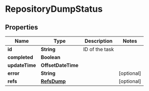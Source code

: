 

# RepositoryDumpStatus


## Properties

| Name | Type | Description | Notes |
|------------ | ------------- | ------------- | -------------|
|**id** | **String** | ID of the task |  |
|**completed** | **Boolean** |  |  |
|**updateTime** | **OffsetDateTime** |  |  |
|**error** | **String** |  |  [optional] |
|**refs** | [**RefsDump**](RefsDump.md) |  |  [optional] |



